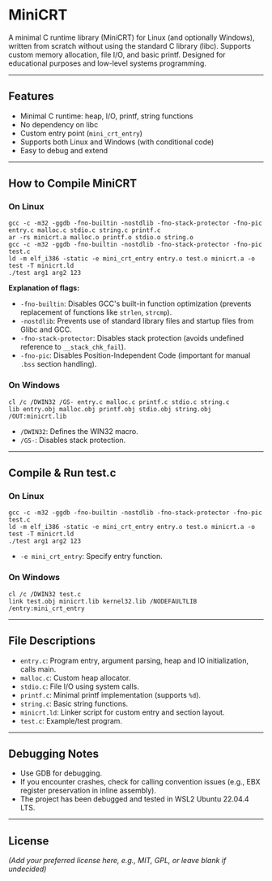 # MiniCRT

A minimal C runtime library (MiniCRT) for Linux (and optionally Windows), written from scratch without using the standard C library (libc). Supports custom memory allocation, file I/O, and basic printf. Designed for educational purposes and low-level systems programming.

---

## Features

- Minimal C runtime: heap, I/O, printf, string functions
- No dependency on libc
- Custom entry point (`mini_crt_entry`)
- Supports both Linux and Windows (with conditional code)
- Easy to debug and extend

---

## How to Compile MiniCRT

### On Linux

```
gcc -c -m32 -ggdb -fno-builtin -nostdlib -fno-stack-protector -fno-pic entry.c malloc.c stdio.c string.c printf.c
ar -rs minicrt.a malloc.o printf.o stdio.o string.o
gcc -c -m32 -ggdb -fno-builtin -nostdlib -fno-stack-protector -fno-pic test.c
ld -m elf_i386 -static -e mini_crt_entry entry.o test.o minicrt.a -o test -T minicrt.ld
./test arg1 arg2 123
```

**Explanation of flags:**
- `-fno-builtin`: Disables GCC's built-in function optimization (prevents replacement of functions like `strlen`, `strcmp`).
- `-nostdlib`: Prevents use of standard library files and startup files from Glibc and GCC.
- `-fno-stack-protector`: Disables stack protection (avoids undefined reference to `__stack_chk_fail`).
- `-fno-pic`: Disables Position-Independent Code (important for manual `.bss` section handling).

### On Windows

```
cl /c /DWIN32 /GS- entry.c malloc.c printf.c stdio.c string.c
lib entry.obj malloc.obj printf.obj stdio.obj string.obj /OUT:minicrt.lib
```
- `/DWIN32`: Defines the WIN32 macro.
- `/GS-`: Disables stack protection.

---

## Compile & Run test.c

### On Linux

```
gcc -c -m32 -ggdb -fno-builtin -nostdlib -fno-stack-protector -fno-pic test.c
ld -m elf_i386 -static -e mini_crt_entry entry.o test.o minicrt.a -o test -T minicrt.ld
./test arg1 arg2 123
```
- `-e mini_crt_entry`: Specify entry function.

### On Windows

```
cl /c /DWIN32 test.c
link test.obj minicrt.lib kernel32.lib /NODEFAULTLIB /entry:mini_crt_entry
```

---

## File Descriptions

- `entry.c`: Program entry, argument parsing, heap and IO initialization, calls main.
- `malloc.c`: Custom heap allocator.
- `stdio.c`: File I/O using system calls.
- `printf.c`: Minimal printf implementation (supports `%d`).
- `string.c`: Basic string functions.
- `minicrt.ld`: Linker script for custom entry and section layout.
- `test.c`: Example/test program.

---

## Debugging Notes

- Use GDB for debugging.
- If you encounter crashes, check for calling convention issues (e.g., EBX register preservation in inline assembly).
- The project has been debugged and tested in WSL2 Ubuntu 22.04.4 LTS.

---

## License

*(Add your preferred license here, e.g., MIT, GPL, or leave blank if undecided)* 
